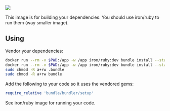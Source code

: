 [![](http://badge-imagelayers.iron.io/iron/ruby:dev.svg)](http://imagelayers.iron.io/?images=iron/ruby:dev 'Get your own badge on imagelayers.iron.io')

This image is for building your dependencies. You should use
iron/ruby to run them (way smaller image).

## Using

Vendor your dependencies:

```sh
docker run --rm -v $PWD:/app -w /app iron/ruby:dev bundle install --standalone --clean
docker run --rm -v $PWD:/app -w /app iron/ruby:dev bundle install --standalone --clean
sudo chmod -R a+rw .bundle
sudo chmod -R a+rw bundle
```

Add the following to your code so it uses the vendored gems:

```ruby
require_relative 'bundle/bundler/setup'
```

See iron/ruby image for running your code.
